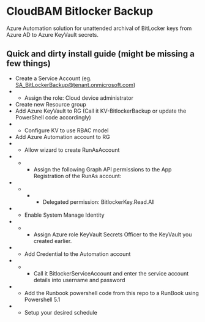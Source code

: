 # CloudBAM Bitlocker Backup

Azure Automation solution for unattended archival of BitLocker keys from Azure AD to Azure KeyVault secrets.

## Quick and dirty install guide (might be missing a few things)

- Create a Service Account (eg. SA_BitLockerBackup@tenant.onmicrosoft.com)
- - Assign the role: Cloud device administrator
- Create new Resource group
- Add Azure KeyVault to RG (Call it KV-BitlockerBackup or update the PowerShell code accordingly)
- - Configure KV to use RBAC model
- Add Azure Automation account to RG
- - Allow wizard to create RunAsAccount
- - - Assign the following Graph API permissions to the App Registration of the RunAs account:
- - - - Delegated permission: BitlockerKey.Read.All
- - Enable System Manage Identity
- - - Assign Azure role KeyVault Secrets Officer to the KeyVault you created earlier.
- - Add Credential to the Automation account
- - - Call it BitlockerServiceAccount and enter the service account details into username and password
- - Add the Runbook powershell code from this repo to a RunBook using Powershell 5.1
- - Setup your desired schedule

